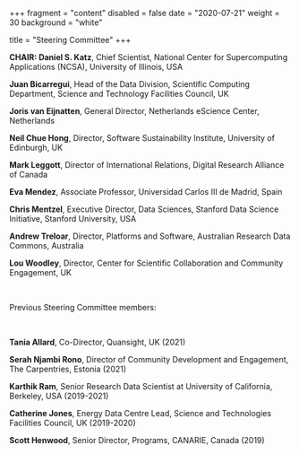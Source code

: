 +++
fragment = "content"
disabled = false
date = "2020-07-21"
weight = 30
background = "white"

title = "Steering Committee"
+++

**CHAIR: Daniel S. Katz**, Chief Scientist, National Center for Supercomputing Applications (NCSA), University of Illinois, USA

**Juan Bicarregui**, Head of the Data Division, Scientific Computing Department, Science and Technology Facilities Council, UK

**Joris van Eijnatten**, General Director, Netherlands eScience Center, Netherlands

**Neil Chue Hong**, Director, Software Sustainability Institute, University of Edinburgh, UK

**Mark Leggott**, Director of International Relations, Digital Research Alliance of Canada

**Eva Mendez**, Associate Professor, Universidad Carlos III de Madrid, Spain

**Chris Mentzel**, Executive Director, Data Sciences, Stanford Data Science Initiative, Stanford University, USA

**Andrew Treloar**, Director,  Platforms and Software, Australian Research Data Commons, Australia

**Lou Woodley**, Director, Center for Scientific Collaboration and Community Engagement, UK 

<p>&nbsp;</p>
Previous Steering Committee members:
<p>&nbsp;</p>

**Tania Allard**, Co-Director, Quansight, UK (2021)

**Serah Njambi Rono**, Director of Community Development and Engagement, The Carpentries, Estonia (2021)

**Karthik Ram**, Senior Research Data Scientist at University of California, Berkeley, USA (2019-2021)

**Catherine Jones**, Energy Data Centre Lead, Science and Technologies Facilities Council, UK (2019-2020)

**Scott Henwood**, Senior Director, Programs, CANARIE, Canada (2019)





